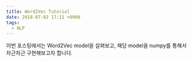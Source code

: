 ```yaml
---
title: Word2Vec Tutorial
date: 2018-07-02 17:11 +0900
tags:
  - NLP
---
```


이번 포스팅에서는 Word2Vec model을 살펴보고, 해당 model을 numpy를 통해서 차근차근 구현해보고자 합니다. 

